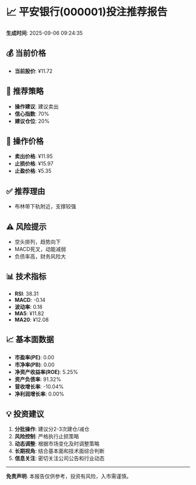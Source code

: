 # 📈 平安银行(000001)投注推荐报告

**生成时间**: 2025-09-06 09:24:35

## 💰 当前价格
- **当前股价**: ¥11.72

## 🎯 推荐策略
- **操作建议**: 建议卖出
- **信心指数**: 70%
- **建议仓位**: 20%

## 💸 操作价格
- **卖出价格**: ¥11.95
- **止损价格**: ¥15.97
- **止盈价格**: ¥5.35

## ✅ 推荐理由
- 布林带下轨附近，支撑较强

## ⚠️ 风险提示
- 空头排列，趋势向下
- MACD死叉，动能减弱
- 负债率高，财务风险大

## 📊 技术指标
- **RSI**: 38.31
- **MACD**: -0.14
- **波动率**: 0.18
- **MA5**: ¥11.82
- **MA20**: ¥12.08

## 📈 基本面数据
- **市盈率(PE)**: 0.00
- **市净率(PB)**: 0.00
- **净资产收益率(ROE)**: 5.25%
- **资产负债率**: 91.32%
- **营收增长率**: -10.04%
- **净利润增长率**: 0.00%

## 💡 投资建议
1. **分批操作**: 建议分2-3次建仓/减仓
2. **风险控制**: 严格执行止损策略
3. **动态调整**: 根据市场变化及时调整策略
4. **长期视角**: 结合基本面和技术面综合判断
5. **信息关注**: 密切关注公司公告和行业动态

---
**免责声明**: 本报告仅供参考，投资有风险，入市需谨慎。
